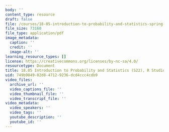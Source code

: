```yaml
---
body: ''
content_type: resource
draft: false
file: /courses/18-05-introduction-to-probability-and-statistics-spring-2022/mit18_05_s22_studio2-instructions.pdf
file_size: 73160
file_type: application/pdf
image_metadata:
  caption: ''
  credit: ''
  image-alt: ''
learning_resource_types: []
license: https://creativecommons.org/licenses/by-nc-sa/4.0/
resourcetype: Document
title: 18.05 Introduction to Probability and Statistics (S22), R Studio 2 Instructions
uid: 749b9049-02d8-4712-9236-dcd4ccc4cdb9
video_files:
  archive_url: ''
  video_captions_file: ''
  video_thumbnail_file: ''
  video_transcript_file: ''
video_metadata:
  video_speakers: ''
  video_tags: ''
  youtube_description: ''
  youtube_id: ''
---
```

